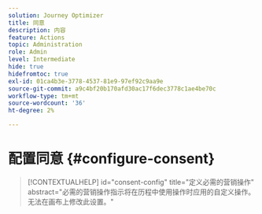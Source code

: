 ```yaml
---
solution: Journey Optimizer
title: 同意
description: 内容
feature: Actions
topic: Administration
role: Admin
level: Intermediate
hide: true
hidefromtoc: true
exl-id: 01ca4b3e-3778-4537-81e9-97ef92c9aa9e
source-git-commit: a9c4bf20b170afd30ac17f6dec3778c1ae4be70c
workflow-type: tm+mt
source-wordcount: '36'
ht-degree: 2%

---
```


# 配置同意 {#configure-consent}

>[!CONTEXTUALHELP]
>id="consent-config"
>title="定义必需的营销操作"
>abstract="必需的营销操作指示将在历程中使用操作时应用的自定义操作。 无法在画布上修改此设置。"
